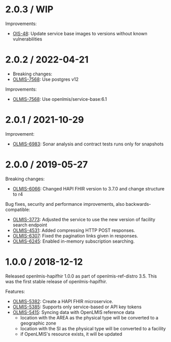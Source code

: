 2.0.3 / WIP
==================
Improvements:
* [OIS-48](https://openlmis.atlassian.net/browse/OIS-48): Update service base images to versions without known vulnerabilities

2.0.2 / 2022-04-21
==================

* Breaking changes:
* [OLMIS-7568](https://openlmis.atlassian.net/browse/OLMIS-7568): Use postgres v12

Improvements:
* [OLMIS-7568](https://openlmis.atlassian.net/browse/OLMIS-7568): Use openlmis/service-base:6.1

2.0.1 / 2021-10-29
==================
Improvement:
* [OLMIS-6983](https://openlmis.atlassian.net/browse/OLMIS-6983): Sonar analysis and contract tests runs only for snapshots

2.0.0 / 2019-05-27
==================

Breaking changes:
* [OLMIS-6066](https://openlmis.atlassian.net/browse/OLMIS-6066): Changed HAPI FHIR version to 3.7.0 and change structure to r4

Bug fixes, security and performance improvements, also backwards-compatible:
* [OLMIS-3773](https://openlmis.atlassian.net/browse/OLMIS-3773): Adjusted the service to use the new version of facility search endpoint
* [OLMIS-4531](https://openlmis.atlassian.net/browse/OLMIS-4531): Added compressing HTTP POST responses.
* [OLMIS-6307](https://openlmis.atlassian.net/browse/OLMIS-6307): Fixed the pagination links given in responses.
* [OLMIS-6245](https://openlmis.atlassian.net/browse/OLMIS-6245): Enabled in-memory subscription searching.

1.0.0 / 2018-12-12
==================

Released openlmis-hapifhir 1.0.0 as part of openlmis-ref-distro 3.5. This was the first stable release of openlmis-hapifhir.

Features:
* [OLMIS-5382](https://openlmis.atlassian.net/browse/OLMIS-5382): Create a HAPI FHIR microservice.
* [OLMIS-5385](https://openlmis.atlassian.net/browse/OLMIS-5385): Supports only service-based or API key tokens
* [OLMIS-5415](https://openlmis.atlassian.net/browse/OLMIS-5415): Syncing data with OpenLMIS reference data
  * location with the AREA as the physical type will be converted to a geographic zone
  * location with the SI as the physical type will be converted to a facility
  * if OpenLMIS's resource exists, it will be updated
